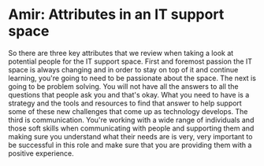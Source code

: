 # Amir: Attributes in an IT support space

So there are three key attributes that we review when taking a look at potential people for the IT support space. First and foremost passion the IT space is always changing and in order to stay on top of it and continue learning, you're going to need to be passionate about the space. The next is going to be problem solving. You will not have all the answers to all the questions that people ask you and that's okay. What you need to have is a strategy and the tools and resources to find that answer to help support some of these new challenges that come up as technology develops. The third is communication. You're working with a wide range of individuals and those soft skills when communicating with people and supporting them and making sure you understand what their needs are is very, very important to be successful in this role and make sure that you are providing them with a positive experience.

